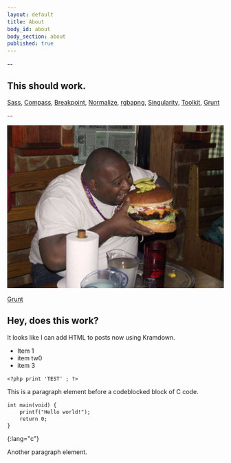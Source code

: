 ```yaml
---
layout: default
title: About
body_id: about
body_section: about
published: true
---
```


--

<div id="test">
	
## This should work.

[Sass](http://www.sass-lang.com),
[Compass](http://compass-style.org),
[Breakpoint](https://github.com/Team-Sass/breakpoint),
[Normalize](https://github.com/JohnAlbin/normalize-scss),
[rgbapng](https://github.com/aaronrussell/compass-rgbapng),
[Singularity](https://github.com/Team-Sass/Singularity),
[Toolkit](https://github.com/Team-Sass/toolkit),
[Grunt](http://gruntjs.com)

</div>

--

![fat-guy-burger.jpg](/images/fat-guy-burger.jpg)






[Grunt](http://gruntjs.com)



## Hey, does this work?

It looks like I can add HTML to posts now using Kramdown.

- Item 1
- item tw0
- item 3


```
<?php print 'TEST' ; ?>
```

This is a paragraph element before a codeblocked block of C code.

    int main(void) {
        printf("Hello world!");
        return 0;
    }
{:lang="c"}

Another paragraph element.